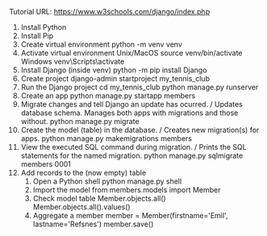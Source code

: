 Tutorial URL: https://www.w3schools.com/django/index.php
1. Install Python
2. Install Pip
3. Create virtual environment
    python -m venv venv
4. Activate virtual environment
    Unix/MacOS
        source venv/bin/activate
    Windows
        venv\Scripts\activate
5. Install Django (inside venv)
    python -m pip install Django
6. Create project
    django-admin startproject my_tennis_club
7. Run the Django project
    cd my_tennis_club
    python manage.py runserver
8. Create an app
    python manage.py startapp members
9. Migrate changes and tell Django an update has ocurred. / Updates database schema. Manages both apps with migrations and those without.
    python manage.py migrate
10. Create the model (table) in the database. / Creates new migration(s) for apps.
    python manage.py makemigrations members
11. View the executed SQL command during migration. / Prints the SQL statements for the named migration.
    python manage.py sqlmigrate members 0001
12. Add records to the (now empty) table
    1. Open a Python shell
        python manage.py shell
    2. Import the model
        from members.models import Member
    3. Check model table
        Member.objects.all()
        Member.objects.all().values()
    4. Aggregate a member
        member = Member(firstname='Emil', lastname='Refsnes')
        member.save()
